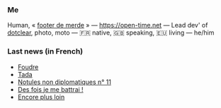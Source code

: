 ### Me

Human, « [footer de merde](https://open-time.net/post/2013/07/17/La-veritable-histoire-du-Footer-de-merde-) » — https://open-time.net — Lead dev' of [dotclear](https://git.dotclear.org/dev/dotclear), photo, moto — 🇫🇷 native, 🇬🇧 speaking, 🇪🇺 living — he/him

### Last news (in French)

<!-- BLOG-POST-LIST:START -->
- [Foudre](https://open-time.net/post/2022/06/05/Foudre)
- [Tada](https://open-time.net/post/2022/06/04/Tada)
- [Notules non diplomatiques n° 11](https://open-time.net/post/2022/06/03/Notules-non-diplomatiques-n-11)
- [Des fois je me battrai !](https://open-time.net/post/2022/06/02/Des-fois-je-me-battrai-)
- [Encore plus loin](https://open-time.net/post/2022/06/01/Encore-plus-loin)
<!-- BLOG-POST-LIST:END -->
